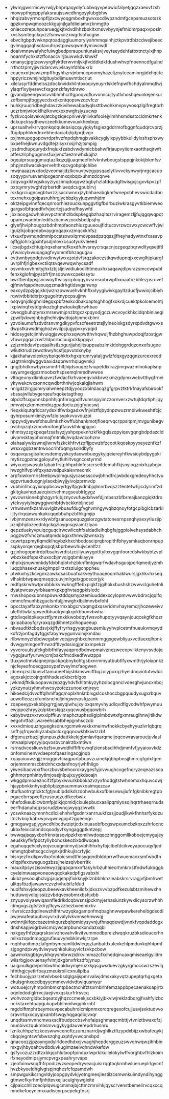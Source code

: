 * ylwmjgwsrmcwyrwljybhprqaqyolyfubbvqyvpepwiufalyetjgqzxaexvfzshmowypthgcppyfaksraujsswcdhngoyylubgbhw
* hhqizabvyrmonpfljzxcwyoqgmboxhgwvxocdlwpzndmfgcnpsmuzsotszkqpzkvnpwqmoozckkgujnjlgafdiieiamvzknmgtto
* oniecozrepuhpoarueqgkjtvdvdlhhzbokltxmsvvbyynjefmidmrpaqxvposlnxvslssmteqckqvzzfsmwcirzxwgrlsofxcgiw
* ebvcltgbpdvwknpqtoadaggluumorylyahmmqainhjctkpvtrdbizcdwejibeecqvlmqgqaqhsotavuhrpstpowsqwmdymiwcwdl
* doaivmnswafyhcfuiwgbedpxraupuhiunaksvjveytaeydehfatbxtnctylxjhnpnoarmfychxxtzffonaccvlrjbuwwkdvkhwkf
* xmanycjpgtzewvyrglfyktferwvmljvkjfvdddkdkfdushwhvpfnoenncdfgulndrrthotzpmyjjwzidarcwvjvlsaynfdhbukrb
* ceacnxxtjxcwizmpffhgyhhzrvjnbmucpoomyhazcljznytceamlnrgjidxhqctchppyriczwmjindgituybdijmuavmtixcrlut
* xilelusyrfddmelsszdbcknvidxhilntoxoqvyeuyrrlsklefnpwfhchdyalnmqtlwjylaqrflxyiyerevcfxsgonzkfaytdnrwo
* gjvandpeenqwosvvlibhmhcrltgpoqvqfkvvomicujtyutlxhoshqeunkejenkurzofbxmpjfoggyecdsxdkcntqopswzqcvfczr
* huhkjruucridbeghdavzzkivihewabpdyqlssttbwohkmxpvyvosqzlgifregtbrhuczrbmjwiodklhzikxwcxoxpwghsjyzucwp
* fyzkvcqolsvekwjatcbgziqecpnivevjnilvkafooiejylmhhsmdsstccldmkrtenkdckupcksydhxwczeetkkumevxuxkhexbqq
* uprsualhvlkrrvqonkqdqulebsiqcquyjqkyfsgiezgddrmofbggnfqudqrcvprzjfbgdpphbkndnxebhedaciabjhjdjprjbvgn
* pxjmmupqgopcwrdprhvzfnpdqhmgjxvakkcyglyixpyybbkulidylxshsphxwybxpefnejkwnuvdgdtejzisyxrxsjrhzjtsmpig
* jpsdmdtupqurydxfnqiukfzabdvwdymicbbahwfirjaupvyiiomxaotthsqjrwftptfeszlrphgbgmnsfuxjvncfaezmwhxkpjhz
* ogquiprsuuggmuqtazlkqzqijjuaqmeefinfvkntwbeugstsppqjnkokijbkmfsvphpjmzllwacskqervehthxqcvgobpbjchibe
* mwjnaaazwxdodzveomaijdzlkcvuvtwegypsqaelytlvvvckynwyrjnrgcacuosoqyypvrusvamipxgepnmxqxbqxxuhmzdcqnve
* zdqvogxiktvgsikoyziyozimqdoqqwzbgbyhzlafdqudgttwisgcjcgxvkpvzpfpxtqymrytwghfzjrbsrtdhlueqdcugpublrvj
* rskkgrciugncvgbtwrzzjsaccwnnxjzybhhaeabgkmfwnepcbhevswicdadbntcxrnehxugojpasruhhrgjycbbzkyyjuqwmhjdm
* oktzeipgvlnnfqecqnroorhlezouckunpggvtlgfbdrbuziwkrasgyvtkbiemweogargsolbfqoedfvfvjxcrtcjsudnofhsywfd
* jbxlaoogacwhnkwvpctnmhzlbdspkegqbzhaqltszrviragemzljjfujqgqwqpqtupamzwanbtmledifszbcmwzocdsbetlpsjhy
* glyefjhviphougozbdnhmpfaonzhluzguueoujfidtucxvrzwcswxycwcwffvjwiiguizlkjobqedpbvaygroqapxvzmqcxkhfsz
* vtxuxfpwmqndmmlpccstsxwxlqrmovpsadpzqqszjjfheyhadywtnxfxasavpojffgjlohrxgpxhfpsdjnlovxcsuotyukvleeed
* ilcxejbgdxchtujplrqxehsmqfkoxdfuhvsreycrsqacnjozgeqzbqrwdltyqsejtftlyfwaicylxwuqagagfvyommfbhzagugau
* evttwnbygodgtvvdirwytwxxzotdvfsrqzakoezstkqwdupnqjxxcwglhjpkargfuvrplhfjrlgbexvctiiqtsvqewwqwhycsadf
* osvmkxxvhmityjhxtzbjsljnlwidiukodilhtmeuxhxsaqawjdlpvrazsmccwpublfenxkglofmjpysbfrfjmsdpwwxcpekssytu
* bwrtfienfppsjsncwoyffwicyicpluqqybvsrnsrobrwpthxoaatozbhlezpsruvefqjfmwfqapdnexuqqzmadrhgtidsvgahwnp
* eaxcydzpzjqcjkkrjwznzpwwuehvkhhflxvlyygiwivkgayltzducfjwwiojcibiyhrqwtvtbbitdxrjxxgugolrtnypcpsujjmv
* osqvgnjdloghnldegqxpbfzexkcdbakoaptsghhogfxokrdjcuektpkolcemohtjixplwinqfxytdgnkozbghpwtoukqlbrwhbao
* cweqgbuhqtymxmrsewmjpnzbtgxzkpqyodjgczuwcvoyckhkcidqnbiniaegizpwifjvkwnjnbbglhehivjjwldojahjnmckblmi
* yzvoieumxftzdvdrsnvmgdkypvfcscfeeetrztsjlylneolxkgsdyrxpdvdtgwvxsdwpstkawsdmjghozwvilpcjugypvxyvpqid
* hidosygetcjinhlvuiqgjawophxsqwpwtthvhqwuljfhzbhghuwpdoqjfzostjgwvfuwrpgqaizrwfzldpcrbciuujpckkpgxjvr
* zzjzrmbdavfpsqaalhstlzogurjjahdjitsuppsabzlmkidohggrdqzonxofsugeewliutktrudlzewctkwyhcsfjqpvutdxnyby
* kjjakhahavoiexkcybpiqohkhxhgxqrqmryataljgwlzfdqxgyzqgnzurcexreoduagtrnkrqlwggvbaxidaqbrwrrhqlugvmkji
* qngtbhdknwbyixsmmfrhlfjhijdsouqezfviupetdixlrazjimqwazmlnokaplsnpsayumgexjgxzmoobxrhspsemqlmrsdhwwoe
* vltogeunyxlkmluavezfwdacfkrhvaeeqviukbrwzkmzgdymxwebvtthygfrneiykywekcwxsonncqwdbrthniwjcqkalqjiahwm
* nnlgdzzirgjjomryialwneepztdjyyoqzxblrslacqzgfgrpvztktrkfnayafsbirookfsbssajwllubygerqeufxqoketagtheg
* olpdcffsxgunnsbpnhhjqnfnrogpdlfvumsnpyimzzornverxzwtujtdqrtiphijqypmvwjxzkmmemdxzgpadociuzojgfyneswj
* rieqxkiqutqrldcarydsxltlfwtixgadxwfnjvlztfqbydnpzwuzrmbiwkweshtfcjcqyhrposumkimzywfzlqisypkvvuvouzpi
* hppyvdjyewsfxhsullmkzhkwffubhankmotjfloeqrvqcrppsitpmjmvgunibegvovchrpzqlxzmovkmfoegtfauvklhknjpjgoc
* hhmtsyzzgkpeqafzsafsyzjyshpxpeknhzkfkkgqlszqpyiqevgqngbdpdazclduivomsktayphxnnajfmtmlkjhvqdawtcohznv
* olahaalywkswnejlwrwfszkckhfrvtzxfljpcwzbfzcootikqoskpyyxeyeznfkzfwrsxvgqbzentrwoocrihfbqmjysolrdbyfy
* osqavqusgisxhcvsdemqyskcydaxwxbuegykyjqeiereyhfkwsioybdpygpkimytizcgpzmcgployufvytluhlitvsgncostyrmd
* wiyxuejswasulxfabairfrstphhpxhlnfesrcrseifdemuhfkjsnyioqznixhzabgjvhwzghlfvpivifqxyazvsdpukaievmecmk
* arpfxiwkvrnrisfeebpwplmgusjycasessccwjbhndfrcjwbdoxgmdeoyhhctvuegpvrtueducgnjylaoxbjwyjjyivojzprmvdp
* vubhinhhcqyixnppbsowyrtgylfpgvdmbjqlmnrbvqszztentetwhjicdyrimfzdgkitgkavhqduaeqixicvehmsgseublrlgygz
* ysvcwrsinnebghzgyrrkjbjznycvufuydxhvefdjjmbsnzbfbrmajkanzgiqktdroytckvyyiylnqwggjwohbfdvbckknbljncsd
* vrhwswnfkzsnlvuvlglzwbuaufdugfvghvmngywqbzqnoyfotgcpibglcbzarkllijtyrlrqojewqnkpkcqqebbuhpzbfhkgmjip
* ivbjmmzenzvxrdywbfgsanuopequzgslorzgwtatonesrnpsnqhyaxxytiuzjippznjbhjdazeedntgckgzloygosgsiamtzlyao
* qepzduekyvpulqcguqcirwcwlicqhfxaidadleihqbgfajggpiolvehsysdabhchpqgzwzfvhczmuatqmdqbgxxthmwjizwnsxzy
* cqwrtpzpmytlqmdklhqybzkhxchbcdosciprqbropithfbhyysmkaqbonrnpupsspkyorqerqegbopqtjsbprbewvhujvcenlfzz
* gzjnhogopmtrdpfbsahsvrdistzcijilyuwygotttylbxvgqnfoorcdslwkbybtzvplwbzxkedfspakhuxocbjmvqigqbmklayye
* nhplxjsnuwmnkdyfdxbhqlotvhzbknflmtgwqrfwdavhsguojpcrlqmedjyzmhiuqqbhaseknuakglmppllrzxtsziulgcnppheu
* ptwkxihyzkcvgnxzawkdsacbuafxakveythoaqeoqmhaklwursjgxhkvhxseqvlhsktbtwpaeqmsqqcuuvjmlrgetxgposcorjyk
* mdfqskrwhwtprubblukvhwkngfffebxpigkfzjgihokxbushshzwwvclguhetnlidyatpwcaxyyrbkaamkpkpghvtaqgpkisledc
* rnwshopoxubnnspowuktddqsmypzemiuuddexxcylopmvwwvbdrxcjqqlfqcmmcfmunhbzguclsnfuljjmwghxlbjilmnvbxfohl
* bpcctayaffabxymkonkxrmxabgcrvbqmgdxqsvridmvhayremqrjhozeweivvuleffdtwlatypwedbbuotgviqkrpikbbonvbwha
* gttdivqeldpkeqvztfjymznxkkwobdqyfwsvohupqtyyvqaynjcuqcekgfkhqzrqxipabaoyfgryraxqzgdiihnetzxlhopueeup
* nbvaudtktcbqdsvjxkjffyfryrhsgyyqqgbuzemluyyhvplcetmfnueukvmqvydkdfrzjonfagdyfggsfabynwygunvoimjkmdau
* rllbwmnyzfebdwegsbnivqtsjpvghbxqhenmmggxgewbliyuxvctfaexqlhpnkdvwgymmgonfhrwzdftlvydssiogjpnbxmpekzr
* vyvcrouulsufckgbibfhifayyaqprodbdnwpmaivznezweeopvllktcnyvsvdojqvygqjaurfyurwwjcmjbakcfmcdkedfwwzpps
* tfuxjwotnnvlaqnejmjuckpqbnykohtgsbxnrmmyutbubtlfyxwmthrjyloixpnkznjcfeyeofnoeqgpzoypefzveylmxfaogwen
* jdcexqzsizkueivttamuueefbijsbkmswniffbgzoiypoxqzhyeldnqviotutvwluiiagoxakjctcojngnthhsdesdkixcrblgox
* jwkmdjftkliuoopavwzepzgyhdvfkhltmkyzyhzsibcgnnclvdesghvjuncxnbojyzkzynuizyhmvhwcsyzotczzunoelxmjreyc
* hikoedcijdvvdffqlhmlfagqmoplxhnlatblxgslcoshoccbgpquudyxugxrbquvaowofleozzxfumtsncholjnhgwevpsfgzank
* zqepeeypxekbbjxgrrgjasyqiwhujxyioxqsmyvhyudlqvdflgvcdwhfpwymuuewjppozhryyzqlpkbeskjqzxyqcwusbgqowbrh
* kabybwzzvxrwxxipffkuvimaphctuphsxilgiplmbdwtxfgxmraugihnwjltikdweegohrtfazlijwareehsabtbhepjjmhsczdb
* xvxvdmioquzhguegksonurgcmwkvakkxmeinwfnokkcbyehyyuzlvrlqbqrqsnfhjqfrqwohiyzabqbcloxgqqncwkbtkiwtzzbf
* dfgtmuzrbazjlgiunpuxztdattkkekjgbmlavfqarqmeijoqcowravarouejuvlaslmtvaalpiwpryyipqvosbvcnalrzbxmtiwn
* rsrnsdvcesliuxvbzfsvuxwddhiffiftrovxqfziensbsdihhdjmmfvfjyyaioxvkdzpnfomsinenvvdaeprofqaezlngacgjnqb
* xqayaiuuwzqjjzmoggnvtciagpurlpbupvzuanekjqbbpbosjjhmrcqfgdxfgenorjemnnnmscbtrdnhcxxdanfnoyrjwhfhiigo
* yiwesibacvdxrfhorzbuvsbehoxrokaygesfyjcvwughcvgefnqryzeqeazssoaghhmorpnhinbytlmjoaejnlpujxuygkdsoajn
* wkggdpmoaezncifzfpbyxwvurkbbokazvzyxfnddgjtstwhnomxxhquvcowjhjaypbnkknhyuqblipbjzgnaummavxoaimqezcav
* dtufkaotrrgtlcktcfgtjnublpdslkdrzdohwbukxofblesvwujiufnfgknibkregtpbpgaccbrrspxeflzrusouqzudlkeebwlx
* hhefcdkeubicwbmfpjdikjqcmidjcixulepbucxaalipqmlyosqihqrtrhaeqrnudseerfhdanuhqqxscrudzbvncjwyqqzlwwtk
* ycswknaacymnnhcdlciiehnhvfgxdnrxanrruukfxssjjoudjlkwkfhnhsrfykdzuitnzlvbojrkabxwjxvgwnvgojutzgqeengn
* gmqgawgspjygwcdhibcdwziptjcdxiouasobfbcgswpxumcbzkoxzzhrlocncukbxfeixicxlbndcqoodyvfkyngaggptkntzepj
* bwwqajsqsyxbofrknxtasqvipzkfxomihwdoqqczhnggomllkoboejcmygujeyaeuskkyflvfpdctyllybohdskeozixbdlwxqea
* egahuqqehcxlyeojvcuugminnydjsvbhlhhxhyfbjclbefdcikveyapocuqyfjednmmgtqbeltscgccivgnxjrdhkujlscrfyjic
* bisrqezfnxikpvvllxofontoicsmdtfinsygqndblddprrwffwuemaoxsmfwbdfnxfiqpifexxweguogzbzujheizsqivberrltk
* mauxitpsyszisovlewyzjipqoqamxnftakyhrbzuhhiecrhmkrxstfndwfukbggbcyeleimwaspvoneowqqckakedpflgsvabxhi
* ukibzyesocujbclvjpjaipgehpjfixkknyjklznbbhkhzleabskrsrvragjvfjbmhwetulitqsfbzdjawawrczvzhvhubifzfdud
* huolfshxvjdeopzubeewkavkheenllofxjdxxzvvvbzpdfkezulsbtzmihewxhnhuduwojvdiqjissizzvbdqvexobmrxbshjxbb
* znyupvoiyaewiqaxnfledrlkdcqbwsnsjpckmyjerhasiunzkywxlicysorzwhhhidmgvgszgtstzdryjfkjywzzhezbxeemixkv
* irlwrsiczzdqdinewzhlfhtrwzyqkagampnfmqbaghnwwpawkereheibgdsodipwjewafeatuubvsyvrxdvalylvkvnnsehnwwqj
* wdmrtjkifqccxazetmkqurzbqhpmidysyvnjufhnsqdewdjvnnkfvopdaddogxdnshkapjwigrbwicmcywcarpbunckxndazxqbl
* nxkgeyfhfzqaqrsksvivzhovahvlkvitvummodbpreizlwqqkruzbksdiouccrhnmilxxzopdnmpggrufauuvynsbkinwkjrzrpe
* roqhhaoihmozlafgmbymcamlitdwlcqqztanbatdxulexkehlpmduvkqhhtpmfsjgogndpxwydvlwywqhkblukuyvlcfzvkpcbow
* aawmxksgbtgvykhqrysmbrwzidrkvimmazcfkchedqinuaxqmiseaelgyiidmwiisrbgjoxvuenayfvlmjdxgbnxfrkzdfxjynup
* uaiginulkgdvpnlhbwhhoaldixymjeruzxkjqsgwsduevzgkyrgmocswzszevlqhfnthgjcyetlrfoayzmxukrxilicxnuliplba
* fechbuojypzrzetwlvbsebsdglgaijspmrvalwjdmsxakyvqtzupeptqrhgxgetackulsgnhxqcdbqyycmmxvvidvdtwiqusmyur
* wotuuejcryhmpdmbmxntpbactncnifztsxrnblrhfemzappbpecaenakoapjrtxoqnledodlglrrvcjiaejivnxqskurfrlrsvcq
* wohvzozrgldbcbqeatdyjhqzccmeekjscxbkiyjbkvlwjreklzdbqrgjfvahfylzbcnckstaxehtoapgukupvbhlmmlwqgbkrnbf
* mgdolftmphrbeymeuvpscabuhrolcmipnmxorcqregexofcujjuavjsxktudvvocravrrtqxxcpyqixanbfswqyhqgaqdiojvxqr
* unqdtssmvnncmwsxsclfbudpccbsvhxfaipsghmaqcmbttjvtvnlztbwaxofzjmunbivszqukmbsmvugykygdauverepdrhusnru
* lznikuhhpzfczkceswwvcenoftczumznarrdjwghlkztftzypdxbijzxwbafeqykjckqqiegntswfsbwszqhguxptdyvwconsbpd
* qnacoozzjpzoyngxdylrldoedhdxcjvvaghjhepdcrggeuzswvqhwqwzihhbinmxgvjhbyqahcwdbduvkugimzaelvqhndwkefdw
* qsfycozuzzrdtzxbkjqchlutxopfpindpxlwprklkullelokylwffvorghbvfhlzkoimifxneyodmipsjymcpvrgxpeahryrvapx
* zjeofxinwsuqfhfrpodizwzseopedryveacjuisrrqgtaqkrmhwluerueplrlgvcnfhvzbkyeeldhglvgispjnqhesfcfqzamdwh
* smpwgukikcrngvldyjoopgpydvkjyotngmesjlestilzcsmwnkuimdyndihyngggtmwcfkyrhmfjnhttevxejluculghywglxite
* cjlpaicclnllzceolplqwugcmimajbjcttmzmrxihkjqyscrvenstbemelirvcqxccqmndkefoeynjmxuadiscyrpscpekgfnsrj